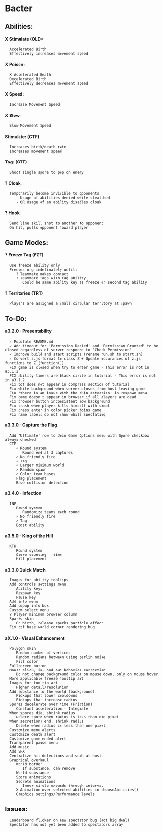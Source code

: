 # Bacter

## Abilities:
#### X Stimulate (OLD):
      Accelerated Birth
      Effectively increases movement speed
#### X Poison:
      X Accelerated Death
      Decelerated Birth
      Effectively decreases movement speed
#### X Speed:
      Increase Movement Speed
#### X Slow:
      Slow Movement Speed
#### Stimulate: (CTF)
      Increases birth/death rate
      Increases movement speed
#### Tag: (CTF)
      Shoot single spore to pop on enemy
#### ? Cloak:
      Temporarily become invisible to opponents
         - Usage of abilities denied while stealthed
         - OR Usage of an ability disables cloak
#### ? Hook:
      Send line skill shot to another to opponent
      On hit, pulls opponent toward player

## Game Modes:
#### ? Freeze Tag (FZT)
      Use freeze ability only
      Freezes org indefinately until:
         ? Teammate makes contact
         ? Teammate tags with tag ability
            Could be same ability key as freeze or second tag ability
#### ? Territories (TRT)
      Players are assigned a small circular territory at spawn

## To-Do:
#### a3.2.0 - Presentability
      ✓ Populate README.md
      ✓ Add timeout for 'Permission Denied' and 'Permission Granted' to be closed regardless of server response to 'Check Permission'
      ✓ Improve build and start scripts (rename run.sh to start.sh)
      ✓ Convert z.js format to class Z + Update occurances of z.js functions to Z.[function()]
      FIX game is closed when try to enter game - This error is not in a3.1.2
      FIX ability timers are black circle in tutorial - This error is not in a3.1.2
      Fix bot does not appear in compress section of tutorial
      Fix white background when server closes from host leaving game
      Fix 'there is an issue with the skin detection' in respawn menu
      Fix game doesn't appear in browser if all players are dead
      Fix browser button inconsistent row background
      Fix crash when player kills himself with shoot
      Fix press enter in color picker joins game
      Fix name labels do not show while spectating
#### a3.3.0 - Capture the Flag
      Add 'Ultimate' row to Join Game Options menu with Spore checkbox always checked
      CTF
         ✓ Round system
            Round end at 3 captures
         ✓ No friendly fire
         ✓ Tag
         ✓ Larger minimum world
         ✓ Random spawn
         ✓ Color team bases
         Flag placement
         Base collision detection
#### a3.4.0 - Infection
      INF
         Round system
            Randomize teams each round
         ✓ No friendly fire
         ✓ Tag
         Boost ability
#### a3.5.0 - King of the Hill
      KTH
         Round system
         Score counting - time
         Hill placement
#### a3.3.0 Quick Match
      Images for ability tooltips
      Add controls settings menu
         Ability keys
         Respawn key
         Pause key
      Add info menu
      Add popup info box
      Custom select menu
      ? Player minimum browser column
      Sparks skin
         On birth, release sparks particle effect
      Fix ctf base world corner rendering bug
#### aX.1.0 - Visual Enhancement
      Polygon skin
         Random number of vertices
         Random radians between using perlin noise
         Fill color
      Fullscreen button
      Mouse click, in, and out behavior correction
         Do not change background color on mouse down, only on mouse hover
      More applicable freeze tooltip art
      Images for tooltip art
         Higher detail/resolution
      Add substance to the world (background)
         Pickups that lower cooldowns
         Pickups that increase radius
      Spores decelerate over time (Friction)
         Constant acceleration - Integrate
      When spores die, shrink radius
         Delete spore when radius is less than one pixel
      When secretions end, shrink radius
         Delete when radius is less than one pixel
      Customize menu alerts
      Customize death alert
      Customize game ended alert
      Transparent pause menu
      Add music
      Add SFX
      Centralize hit detections and such at host
      Graphical overhaul
         World border
            If substance, can remove
         World substance
         Spore animations
         Secrete animations
            Inner circle expands through interval
         X Animation over selected abilities in chooseAbilities()
         Graphics settings/Performance levels
## Issues:
      Leaderboard flicker on new spectator bug (not big deal)
      Spectator has not yet been added to spectators array
